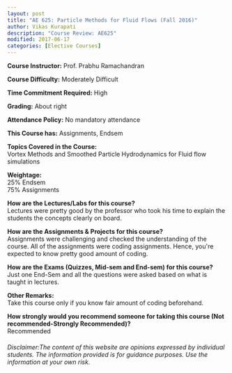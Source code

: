 ```yaml
---
layout: post
title: "AE 625: Particle Methods for Fluid Flows (Fall 2016)"
author: Vikas Kurapati
description: "Course Review: AE625"
modified: 2017-06-17
categories: [Elective Courses]
---
```


**Course Instructor:** Prof. Prabhu Ramachandran

**Course Difficulty:** Moderately Difficult

**Time Commitment Required:** High

**Grading:** About right

**Attendance Policy:** No mandatory attendance

**This Course has:** Assignments, Endsem

**Topics Covered in the Course:**  
Vortex Methods and Smoothed Particle Hydrodynamics for Fluid flow simulations

**Weightage:**  
25% Endsem  
75% Assignments

**How are the Lectures/Labs for this course?**  
Lectures were pretty good by the professor who took his time to explain the students the concepts clearly on board.

**How are the Assignments & Projects for this course?**  
Assignments were challenging and checked the understanding of the course. All of the assignments were coding assignments. Hence, you're expected to know pretty good amount of coding. 

**How are the Exams (Quizzes, Mid-sem and End-sem) for this course?**  
Just one End-Sem and all the questions were asked based on what is taught in lectures.

**Other Remarks:**  
Take this course only if you know fair amount of coding beforehand.

**How strongly would you recommend someone for taking this course (Not recommended-Strongly Recommended)?**  
Recommended

###### Disclaimer:The content of this website are opinions expressed by individual students. The information provided is for guidance purposes. Use the information at your own risk.
